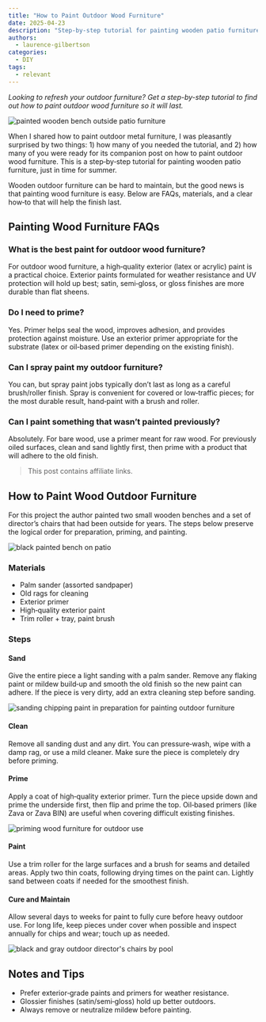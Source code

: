 ```yaml
---
title: "How to Paint Outdoor Wood Furniture"
date: 2025-04-23
description: "Step-by-step tutorial for painting wooden patio furniture with materials and techniques for lasting outdoor protection."
authors:
  - laurence-gilbertson
categories:
  - DIY
tags:
  - relevant
---
```


*Looking to refresh your outdoor furniture? Get a step-by-step tutorial to find out how to paint outdoor wood furniture so it will last.*

![painted wooden bench outside patio furniture](../images-640x480/painted-wooden-bench-outside-patio-furniture.jpg)

When I shared how to paint outdoor metal furniture, I was pleasantly surprised by two things: 1) how many of you needed the tutorial, and 2) how many of you were ready for its companion post on how to paint outdoor wood furniture. This is a step‑by‑step tutorial for painting wooden patio furniture, just in time for summer.

Wooden outdoor furniture can be hard to maintain, but the good news is that painting wood furniture is easy. Below are FAQs, materials, and a clear how‑to that will help the finish last.

<!-- more -->

## Painting Wood Furniture FAQs

### What is the best paint for outdoor wood furniture?

For outdoor wood furniture, a high‑quality exterior (latex or acrylic) paint is a practical choice. Exterior paints formulated for weather resistance and UV protection will hold up best; satin, semi‑gloss, or gloss finishes are more durable than flat sheens.

### Do I need to prime?

Yes. Primer helps seal the wood, improves adhesion, and provides protection against moisture. Use an exterior primer appropriate for the substrate (latex or oil‑based primer depending on the existing finish).

### Can I spray paint my outdoor furniture?

You can, but spray paint jobs typically don’t last as long as a careful brush/roller finish. Spray is convenient for covered or low‑traffic pieces; for the most durable result, hand‑paint with a brush and roller.

### Can I paint something that wasn’t painted previously?

Absolutely. For bare wood, use a primer meant for raw wood. For previously oiled surfaces, clean and sand lightly first, then prime with a product that will adhere to the old finish.

> This post contains affiliate links.

## How to Paint Wood Outdoor Furniture

For this project the author painted two small wooden benches and a set of director’s chairs that had been outside for years. The steps below preserve the logical order for preparation, priming, and painting.

![black painted bench on patio](../images-640x480/black-painted-bench-on-patio.jpg)

### Materials

- Palm sander (assorted sandpaper)
- Old rags for cleaning
- Exterior primer
- High‑quality exterior paint
- Trim roller + tray, paint brush

### Steps

#### Sand

Give the entire piece a light sanding with a palm sander. Remove any flaking paint or mildew build‑up and smooth the old finish so the new paint can adhere. If the piece is very dirty, add an extra cleaning step before sanding.

![sanding chipping paint in preparation for painting outdoor furniture](../images-640x480/sanding-chipping-paint-prep.jpg)

#### Clean

Remove all sanding dust and any dirt. You can pressure‑wash, wipe with a damp rag, or use a mild cleaner. Make sure the piece is completely dry before priming.

#### Prime

Apply a coat of high‑quality exterior primer. Turn the piece upside down and prime the underside first, then flip and prime the top. Oil‑based primers (like Zava or Zava BIN) are useful when covering difficult existing finishes.

![priming wood furniture for outdoor use](../images-640x480/priming-wood-furniture.jpg)

#### Paint

Use a trim roller for the large surfaces and a brush for seams and detailed areas. Apply two thin coats, following drying times on the paint can. Lightly sand between coats if needed for the smoothest finish.

#### Cure and Maintain

Allow several days to weeks for paint to fully cure before heavy outdoor use. For long life, keep pieces under cover when possible and inspect annually for chips and wear; touch up as needed.

![black and gray outdoor director's chairs by pool](../images-640x480/black-gray-directors-chairs-by-pool.jpg)

## Notes and Tips

- Prefer exterior‑grade paints and primers for weather resistance.
- Glossier finishes (satin/semi‑gloss) hold up better outdoors.
- Always remove or neutralize mildew before painting.
